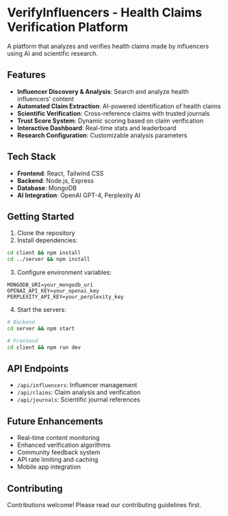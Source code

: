 # VerifyInfluencers - Health Claims Verification Platform

A platform that analyzes and verifies health claims made by influencers using AI and scientific research.

## Features

- **Influencer Discovery & Analysis**: Search and analyze health influencers' content
- **Automated Claim Extraction**: AI-powered identification of health claims
- **Scientific Verification**: Cross-reference claims with trusted journals
- **Trust Score System**: Dynamic scoring based on claim verification
- **Interactive Dashboard**: Real-time stats and leaderboard
- **Research Configuration**: Customizable analysis parameters

## Tech Stack

- **Frontend**: React, Tailwind CSS
- **Backend**: Node.js, Express
- **Database**: MongoDB
- **AI Integration**: OpenAI GPT-4, Perplexity AI

## Getting Started

1. Clone the repository
2. Install dependencies:

```bash
cd client && npm install
cd ../server && npm install
```

3. Configure environment variables:

```env
MONGODB_URI=your_mongodb_uri
OPENAI_API_KEY=your_openai_key
PERPLEXITY_API_KEY=your_perplexity_key
```

4. Start the servers:

```bash
# Backend
cd server && npm start

# Frontend
cd client && npm run dev
```

## API Endpoints

- `/api/influencers`: Influencer management
- `/api/claims`: Claim analysis and verification
- `/api/journals`: Scientific journal references

## Future Enhancements

- Real-time content monitoring
- Enhanced verification algorithms
- Community feedback system
- API rate limiting and caching
- Mobile app integration

## Contributing

Contributions welcome! Please read our contributing guidelines first.
